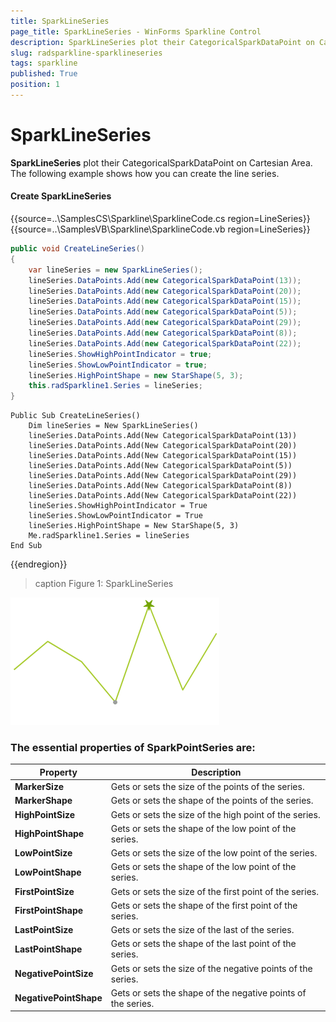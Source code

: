 ```yaml
---
title: SparkLineSeries
page_title: SparkLineSeries - WinForms Sparkline Control
description: SparkLineSeries plot their CategoricalSparkDataPoint on Cartesian Area. Learn how you can create the line series.
slug: radsparkline-sparklineseries
tags: sparkline
published: True
position: 1
---
```


# SparkLineSeries

__SparkLineSeries__ plot their CategoricalSparkDataPoint on Cartesian Area. The following example shows how you can create the line series.

#### Create SparkLineSeries

{{source=..\SamplesCS\Sparkline\SparklineCode.cs region=LineSeries}} 
{{source=..\SamplesVB\Sparkline\SparklineCode.vb region=LineSeries}}
````C#
public void CreateLineSeries()
{
    var lineSeries = new SparkLineSeries();
    lineSeries.DataPoints.Add(new CategoricalSparkDataPoint(13));
    lineSeries.DataPoints.Add(new CategoricalSparkDataPoint(20));
    lineSeries.DataPoints.Add(new CategoricalSparkDataPoint(15));
    lineSeries.DataPoints.Add(new CategoricalSparkDataPoint(5));
    lineSeries.DataPoints.Add(new CategoricalSparkDataPoint(29));
    lineSeries.DataPoints.Add(new CategoricalSparkDataPoint(8));
    lineSeries.DataPoints.Add(new CategoricalSparkDataPoint(22));
    lineSeries.ShowHighPointIndicator = true;
    lineSeries.ShowLowPointIndicator = true;
    lineSeries.HighPointShape = new StarShape(5, 3);
    this.radSparkline1.Series = lineSeries;
}

````
````VB.NET
Public Sub CreateLineSeries()
    Dim lineSeries = New SparkLineSeries()
    lineSeries.DataPoints.Add(New CategoricalSparkDataPoint(13))
    lineSeries.DataPoints.Add(New CategoricalSparkDataPoint(20))
    lineSeries.DataPoints.Add(New CategoricalSparkDataPoint(15))
    lineSeries.DataPoints.Add(New CategoricalSparkDataPoint(5))
    lineSeries.DataPoints.Add(New CategoricalSparkDataPoint(29))
    lineSeries.DataPoints.Add(New CategoricalSparkDataPoint(8))
    lineSeries.DataPoints.Add(New CategoricalSparkDataPoint(22))
    lineSeries.ShowHighPointIndicator = True
    lineSeries.ShowLowPointIndicator = True
    lineSeries.HighPointShape = New StarShape(5, 3)
    Me.radSparkline1.Series = lineSeries
End Sub

````
 

{{endregion}} 

>caption Figure 1: SparkLineSeries

![](images/sparklineseries001.png)

### The essential properties of SparkPointSeries are:

|__Property__|__Description__|
|---|---|
|__MarkerSize__|Gets or sets the size of the points of the series.|
|__MarkerShape__| Gets or sets the shape of the points of the series.|
|__HighPointSize__|Gets or sets the size of the high point of the series.|
|__HighPointShape__|Gets or sets the shape of the low point of the series.|
|__LowPointSize__|Gets or sets the size of the low point of the series.|
|__LowPointShape__|Gets or sets the shape of the low point of the series.|
|__FirstPointSize__|Gets or sets the size of the first point of the series.|
|__FirstPointShape__|Gets or sets the shape of the first point of the series.|
|__LastPointSize__|Gets or sets the size of the last of the series.|
|__LastPointShape__|Gets or sets the shape of the last point of the series.|
|__NegativePointSize__|Gets or sets the size of the negative points of the series.|
|__NegativePointShape__|Gets or sets the shape of the negative points of the series.|

